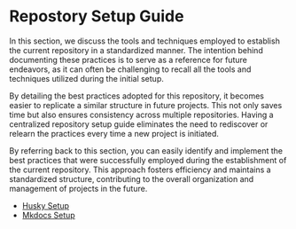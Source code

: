 # Repostory Setup Guide

In this section, we discuss the tools and techniques employed to establish the current repository in a standardized manner. The intention behind documenting these practices is to serve as a reference for future endeavors, as it can often be challenging to recall all the tools and techniques utilized during the initial setup.

By detailing the best practices adopted for this repository, it becomes easier to replicate a similar structure in future projects. This not only saves time but also ensures consistency across multiple repositories. Having a centralized repository setup guide eliminates the need to rediscover or relearn the practices every time a new project is initiated.

By referring back to this section, you can easily identify and implement the best practices that were successfully employed during the establishment of the current repository. This approach fosters efficiency and maintains a standardized structure, contributing to the overall organization and management of projects in the future.

- [Husky Setup](husky-setup/)
- [Mkdocs Setup](mkdocs-setup/)